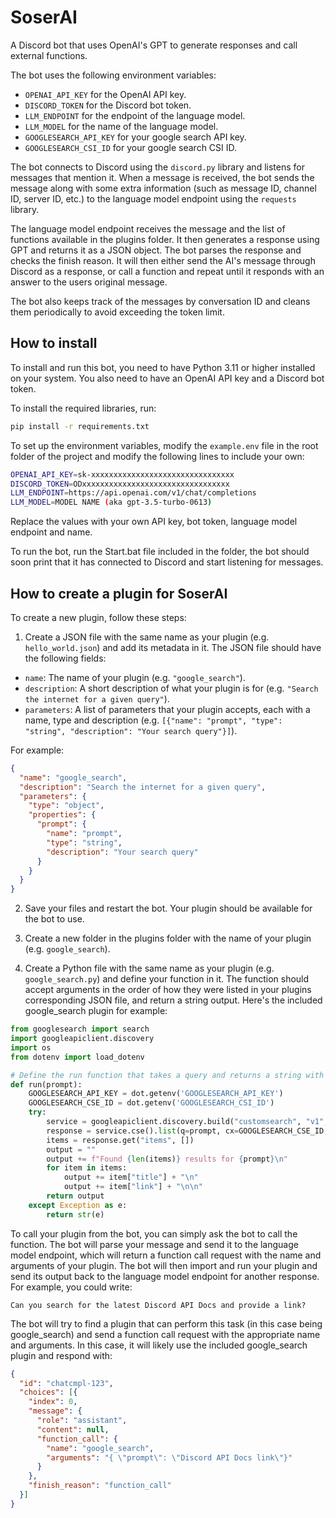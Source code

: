 # SoserAI
A Discord bot that uses OpenAI's GPT to generate responses and call external functions.

The bot uses the following environment variables:

- `OPENAI_API_KEY` for the OpenAI API key.
- `DISCORD_TOKEN` for the Discord bot token.
- `LLM_ENDPOINT` for the endpoint of the language model.
- `LLM_MODEL` for the name of the language model.
- `GOOGLESEARCH_API_KEY` for your google search API key.
- `GOOGLESEARCH_CSI_ID` for your google search CSI ID.

The bot connects to Discord using the `discord.py` library and listens for messages that mention it. When a message is received, the bot sends the message along with some extra information (such as message ID, channel ID, server ID, etc.) to the language model endpoint using the `requests` library.

The language model endpoint receives the message and the list of functions available in the plugins folder. It then generates a response using GPT and returns it as a JSON object. The bot parses the response and checks the finish reason. It will then either send the AI's message through Discord as a response, or call a function and repeat until it responds with an answer to the users original message.

The bot also keeps track of the messages by conversation ID and cleans them periodically to avoid exceeding the token limit.

## How to install

To install and run this bot, you need to have Python 3.11 or higher installed on your system. You also need to have an OpenAI API key and a Discord bot token.

To install the required libraries, run:

```bash
pip install -r requirements.txt
```

To set up the environment variables, modify the `example.env` file in the root folder of the project and modify the following lines to include your own:

```bash
OPENAI_API_KEY=sk-xxxxxxxxxxxxxxxxxxxxxxxxxxxxxxxx
DISCORD_TOKEN=ODxxxxxxxxxxxxxxxxxxxxxxxxxxxxxxxxx
LLM_ENDPOINT=https://api.openai.com/v1/chat/completions
LLM_MODEL=MODEL NAME (aka gpt-3.5-turbo-0613)
```

Replace the values with your own API key, bot token, language model endpoint and name.

To run the bot, run the Start.bat file included in the folder, the bot should soon print that it has connected to Discord and start listening for messages.

## How to create a plugin for SoserAI
To create a new plugin, follow these steps:

1. Create a JSON file with the same name as your plugin (e.g. `hello_world.json`) and add its metadata in it. The JSON file should have the following fields:

- `name`: The name of your plugin (e.g. `"google_search"`).
- `description`: A short description of what your plugin is for (e.g. `"Search the internet for a given query"`).
- `parameters`: A list of parameters that your plugin accepts, each with a name, type and description (e.g. `[{"name": "prompt", "type": "string", "description": "Your search query"}]`).

For example:

```json
{
  "name": "google_search",
  "description": "Search the internet for a given query",
  "parameters": {
    "type": "object",
    "properties": {
      "prompt": {
        "name": "prompt",
        "type": "string",
        "description": "Your search query"
      }
    }
  }
}
```

2. Save your files and restart the bot. Your plugin should be available for the bot to use.

3. Create a new folder in the plugins folder with the name of your plugin (e.g. `google_search`).
4. Create a Python file with the same name as your plugin (e.g. `google_search.py`) and define your function in it. The function should accept arguments in the order of how they were listed in your plugins corresponding JSON file, and return a string output. Here's the included google_search plugin for example:

```python
from googlesearch import search
import googleapiclient.discovery
import os
from dotenv import load_dotenv

# Define the run function that takes a query and returns a string with the results
def run(prompt):
    GOOGLESEARCH_API_KEY = dot.getenv('GOOGLESEARCH_API_KEY')
    GOOGLESEARCH_CSE_ID = dot.getenv('GOOGLESEARCH_CSI_ID')
    try:
        service = googleapiclient.discovery.build("customsearch", "v1", developerKey=GOOGLESEARCH_API_KEY)
        response = service.cse().list(q=prompt, cx=GOOGLESEARCH_CSE_ID, num=5).execute()
        items = response.get("items", [])
        output = ""
        output += f"Found {len(items)} results for {prompt}\n"
        for item in items:
            output += item["title"] + "\n"
            output += item["link"] + "\n\n"
        return output
    except Exception as e:
        return str(e)
```

To call your plugin from the bot, you can simply ask the bot to call the function.
The bot will parse your message and send it to the language model endpoint, which will return a function call request with the name and arguments of your plugin. The bot will then import and run your plugin and send its output back to the language model endpoint for another response. For example, you could write:

`Can you search for the latest Discord API Docs and provide a link?`

The bot will try to find a plugin that can perform this task (in this case being google_search) and send a function call request with the appropriate name and arguments. In this case, it will likely use the included google_search plugin and respond with:

```json
{
  "id": "chatcmpl-123",
  "choices": [{
    "index": 0,
    "message": {
      "role": "assistant",
      "content": null,
      "function_call": {
        "name": "google_search",
        "arguments": "{ \"prompt\": \"Discord API Docs link\"}"
      }
    },
    "finish_reason": "function_call"
  }]
}
```
